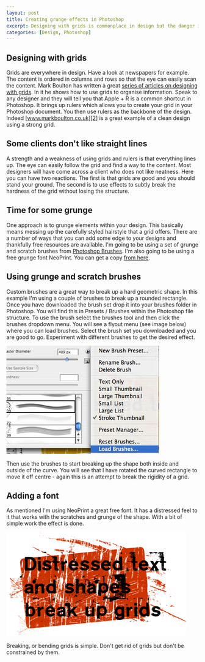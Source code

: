 ```yaml
--- 
layout: post
title: Creating grunge effects in Photoshop
excerpt: Designing with grids is commonplace in design but the danger is that everything looks a bit ordered. Using grunge effects you can keep your grid and mess up your hair to look a bit cooler.
categories: [Design, Photoshop]
---
```

## Designing with grids

Grids are everywhere in design. Have a look at newspapers for example. The content is ordered in columns and rows so that the eye can easily scan the content. Mark Boulton has written a great [series of articles on designing with grids][1]. In it he shows how to use grids to organise information. Speak to any designer and they will tell you that Apple + R is a common shortcut in Photoshop. It brings up rulers which allows you to create your grid in your Photoshop document. You then use rulers as the backbone of the design. Indeed [www.markboulton.co.uk][2] is a great example of a clean design using a strong grid.

## Some clients don't like straight lines

A strength and a weakness of using grids and rulers is that everything lines up. The eye can easily follow the grid and find a way to the content. Most designers will have come across a client who does not like neatness. Here you can have two reactions. The first is that grids are good and you should stand your ground. The second is to use effects to subtly break the hardness of the grid without losing the structure. 

## Time for some grunge

One approach is to grunge elements within your design. This basically means messing up the carefully styled hairstyle that a grid offers. There are a number of ways that you can add some edge to your designs and thankfully free resources are available. I'm going to be using a set of grunge and scratch brushes from [Photoshop Brushes][3]. I'm also going to be using a free grunge font NeoPrint. You can get a copy [from here][4].

## Using grunge and scratch brushes

Custom brushes are a great way to break up a hard geometric shape. In this example I'm using a couple of brushes to break up a rounded rectangle. Once you have downloaded the brush set drop it into your brushes folder in Photoshop. You will find this in Presets / Brushes within the Photoshop file structure. To use the brush select the brushes tool and then click the brushes dropdown menu. You will see a flyout menu (see image below) where you can load brushes. Select the brush set you downloaded and you are good to go. Experiment with different brushes to get the desired effect.

![Adding Brushes][5] 

Then use the brushes to start breaking up the shape both inside and outside of the curve. You will see that I have rotated the curved rectangle to move it off centre - again this is an attempt to break the rigidity of a grid.

## Adding a font

As mentioned I'm using NeoPrint a great free font. It has a distressed feel to it that works with the scratches and grunge of the shape. With a bit of simple work the effect is done.

![Distressed / grunge example][6] 

Breaking, or bending grids is simple. Don't get rid of grids but don't be constrained by them.

 [1]: http://www.markboulton.co.uk/journal/comments/five_simple_steps_to_designing_grid_systems_part_1/
 [2]: http://www.markboulton.co.uk/
 [3]: http://www.photoshopbrushes.com/brushes/39.htm
 [4]: http://www.fontriver.com/font/neoprint_m319/
 [5]: /images/articles/load_brushes.jpg "Adding Brushes"
 [6]: /images/articles/distressed_example.png "Distressed / grunge example"
